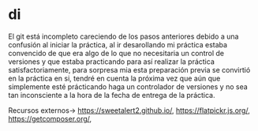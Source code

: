 # di
El git está incompleto careciendo de los pasos anteriores debido a una confusión al iniciar la práctica, al ir desarollando mi práctica estaba convencido de que era algo de
lo que no necesitaria un control de versiones y que estaba practicando para así realizar la práctica satisfactoriamente, para sorpresa mia esta preparación previa
se convirtió en la práctica en si, tendré en cuenta la próxima vez que aún que simplemente esté prácticando haga un controlador de versiones y no sea tan inconsciente a la hora
de la fecha de entrega de la práctica.

Recursos externos->
    https://sweetalert2.github.io/,
    https://flatpickr.js.org/,
    https://getcomposer.org/,
    